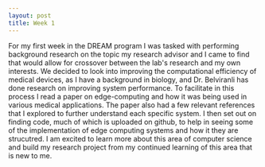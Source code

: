 ```yaml
---
layout: post
title: Week 1
---
```


For my first week in the DREAM program I was tasked with performing background research on the topic my research advisor and I came to find that would allow for crossover between the lab's research and my own interests. We decided to look into improving the computational efficiency of medical devices, as I have a background in biology, and Dr. Belviranli has done research on improving system performance. To facilitate in this process I read a paper on edge-computing and how it was being used in various medical applications. The paper also had a few relevant references that I explored to further understand each specific system. I then set out on finding code, much of which is uploaded on github, to help in seeing some of the implementation of edge computing systems and how it they are strucutred. I am excited to learn more about this area of computer science and build my research project from my continued learning of this area that is new to me.

